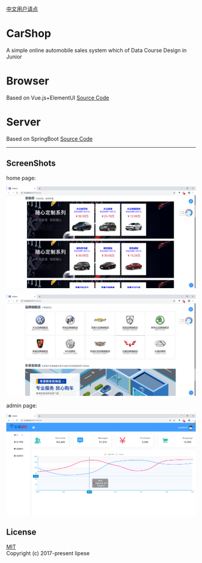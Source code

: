 [中文用户请点](./README_CN.md)

# CarShop
A simple online automobile sales system which of Data Course Design in Junior

# Browser
Based on Vue.js+ElementUI [Source Code](https://github.com/lipese/CarShop/tree/browser)

# Server
Based on SpringBoot [Source Code](https://github.com/lipese/CarShop/tree/server)

---
## ScreenShots

home page:

![home-1](./screenshots/home-1.png)

![home-2](./screenshots/home-2.png)

admin page:

![admin](./screenshots/admin.png)

## License
[MIT](./LICENSE)  
Copyright (c) 2017-present lipese
